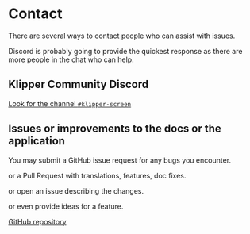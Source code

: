 # Contact

There are several ways to contact people who can assist with issues.

Discord is probably going to provide the quickest response as there are more people in the chat who can help.


## Klipper Community Discord

[Look for the channel `#klipper-screen`](https://discord.klipper3d.org/)


## Issues or improvements to the docs or the application

You may submit a GitHub issue request for any bugs you encounter.

or a Pull Request with translations, features, doc fixes.

or open an issue describing the changes.

or even provide ideas for a feature.

[GitHub repository](https://github.com/KlipperScreen/KlipperScreen/)
